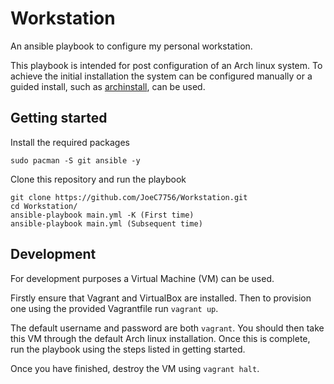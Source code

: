 # Workstation
An ansible playbook to configure my personal workstation.

This playbook is intended for post configuration of an Arch linux system. To achieve the initial installation the system can be configured manually or a guided install, such as [archinstall](https://github.com/archlinux/archinstall), can be used.

## Getting started

Install the required packages
```
sudo pacman -S git ansible -y
```

Clone this repository and run the playbook
```
git clone https://github.com/JoeC7756/Workstation.git
cd Workstation/
ansible-playbook main.yml -K (First time)
ansible-playbook main.yml (Subsequent time)
```

## Development

For development purposes a Virtual Machine (VM) can be used. 

Firstly ensure that Vagrant and VirtualBox are installed. Then to provision one using the provided Vagrantfile run `vagrant up`.

The default username and password are both `vagrant`. You should then take this VM through the default Arch linux installation. Once this is complete, run the playbook using the steps listed in getting started.

Once you have finished, destroy the VM using `vagrant halt`.